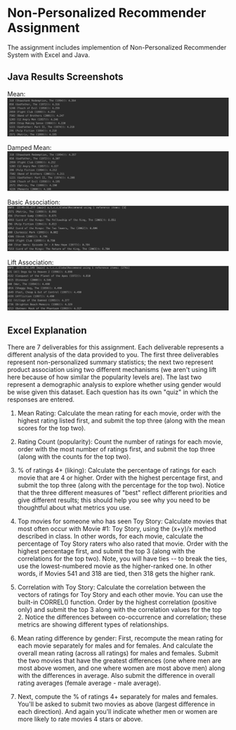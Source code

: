 # Non-Personalized Recommender Assignment

The assignment includes implemention of Non-Personalized Recommender System with Excel and Java. 

## Java Results Screenshots

Mean:
![](screenshots/Mean.png)

Damped Mean:
![](screenshots/DampedMean.png)

Basic Association:
![](screenshots/BasicAssoc.png)

Lift Association:
![](screenshots/LiftAssoc.png)

## Excel Explanation

There are 7 deliverables for this assignment. Each deliverable represents a different analysis of the data provided to you. The first three deliverables represent non-personalized summary statistics; the next two represent product association using two different mechanisms (we aren't using lift here because of how similar the popularity levels are). The last two represent a demographic analysis to explore whether using gender would be wise given this dataset. Each question has its own "quiz" in which the responses are entered.

1. Mean Rating: Calculate the mean rating for each movie, order with the highest rating listed first, and submit the top three (along with the mean scores for the top two).

2. Rating Count (popularity): Count the number of ratings for each movie, order with the most number of ratings first, and submit the top three (along with the counts for the top two).

3. % of ratings 4+ (liking): Calculate the percentage of ratings for each movie that are 4 or higher. Order with the highest percentage first, and submit the top three (along with the percentage for the top two). Notice that the three different measures of "best" reflect different priorities and give different results; this should help you see why you need to be thoughtful about what metrics you use.

4. Top movies for someone who has seen Toy Story: Calculate movies that most often occur with Movie #1: Toy Story, using the (x+y)/x method described in class. In other words, for each movie, calculate the percentage of Toy Story raters who also rated that movie. Order with the highest percentage first, and submit the top 3 (along with the correlations for the top two). Note, you will have ties -- to break the ties, use the lowest-numbered movie as the higher-ranked one. In other words, if Movies 541 and 318 are tied, then 318 gets the higher rank.

5. Correlation with Toy Story: Calculate the correlation between the vectors of ratings for Toy Story and each other movie. You can use the built-in CORREL() function. Order by the highest correlation (positive only) and submit the top 3 along with the correlation values for the top 2. Notice the differences between co-occurrence and correlation; these metrics are showing different types of relationships.

6. Mean rating difference by gender: First, recompute the mean rating for each movie separately for males and for females. And calculate the overall mean rating (across all ratings) for males and females. Submit the two movies that have the greatest differences (one where men are most above women, and one where women are most above men) along with the differences in average. Also submit the difference in overall rating averages (female average - male average).

7. Next, compute the % of ratings 4+ separately for males and females. You'll be asked to submit two movies as above (largest difference in each direction). And again you'll indicate whether men or women are more likely to rate movies 4 stars or above.

